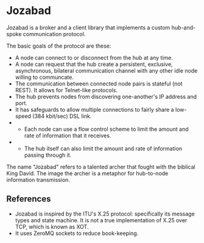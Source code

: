 # Jozabad

Jozabad is a broker and a client library that implements a custom hub-and-spoke communication protocol.

The basic goals of the protocol are these:

* A node can connect to or disconnect from the hub at any time.
* A node can request that the hub create a persistent, exclusive, asynchronous, bilateral communication channel with any other idle node willing to communcate.
* The communication between connected node pairs is stateful (not REST).  It allows for Telnet-like protocols.
* The hub prevents nodes from discovering one-another's IP address and port.
* It has safeguards to allow multiple connections to fairly share a low-speed (384 kbit/sec) DSL link.
* * Each node can use a flow control scheme to limit the amount and rate of information that it receives.
* * The hub itself can also limit the amount and rate of information passing through it.

The name "Jozabad" refers to a talented archer that fought with the biblical King David.  The image the archer is a metaphor for hub-to-node information transmission.

## References

* Jozabad is inspired by the ITU's X.25 protocol: specifically its message types and state machine.  It is not a true implementation of X.25 over TCP, which is known as XOT.
* It uses ZeroMQ sockets to reduce book-keeping.
